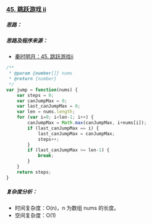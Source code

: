### [45. 跳跃游戏 ii](https://github.com/sctang0/LeetCode/blob/master/CHAPTER45.md)

##### 思路：



##### 思路及程序来源：

* [秦时明月：45. 跳跃游戏ii](https://leetcode-cn.com/problems/jump-game-ii/solution/45-tiao-yue-you-xi-ii-by-alexer-660/)

```javascript
/**
 * @param {number[]} nums
 * @return {number}
 */
var jump = function(nums) {
    var steps = 0;
    var canJumpMax = 0;
    var last_canJumpMax = 0;
    var len = nums.length;
    for (var i=0; i<len-1; i++) {
        canJumpMax = Math.max(canJumpMax, i+nums[i]);
        if (last_canJumpMax == i) {
            last_canJumpMax = canJumpMax;
            steps++;
        }
        if (last_canJumpMax >= len-1) {
            break;
        }
    }
    return steps;
}
```



##### 复杂度分析：

* 时间复杂度：O(n)，n 为数组 nums 的长度。
* 空间复杂度：O(1)